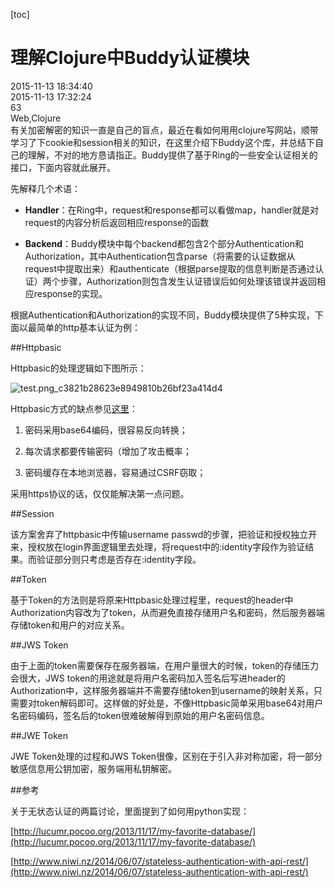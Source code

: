 [toc]
# 理解Clojure中Buddy认证模块
<div id="update-time">2015-11-13 18:34:40</div>
<div id="create-time">2015-11-13 17:32:24</div>
<div id="blog-id">63</div>
<div id="tags">Web,Clojure</div>
有关加密解密的知识一直是自己的盲点，最近在看如何用用clojure写网站，顺带学习了下cookie和session相关的知识，在这里介绍下Buddy这个库，并总结下自己的理解，不对的地方恳请指正。Buddy提供了基于Ring的一些安全认证相关的接口，下面内容就此展开。

先解释几个术语：

- **Handler**：在Ring中，request和response都可以看做map，handler就是对request的内容分析后返回相应response的函数

- **Backend**：Buddy模块中每个backend都包含2个部分Authentication和Authorization，其中Authentication包含parse（将需要的认证数据从request中提取出来）和authenticate（根据parse提取的信息判断是否通过认证）两个步骤，Authorization则包含发生认证错误后如何处理该错误并返回相应response的实现。


根据Authentication和Authorization的实现不同，Buddy模块提供了5种实现，下面以最简单的http基本认证为例：

##Httpbasic

Httpbasic的处理逻辑如下图所示：

![test.png_c3821b28623e8949810b26bf23a414d4](http://ontheroad.qiniudn.com/blog/resources/test.png_c3821b28623e8949810b26bf23a414d4/w660)

Httpbasic方式的缺点参见[这里](http://security.stackexchange.com/questions/67427/what-are-the-disadvantages-of-implementing-http-authentication-in-a-web-applicat)：

1. 密码采用base64编码，很容易反向转换；

2. 每次请求都要传输密码（增加了攻击概率；

3. 密码缓存在本地浏览器，容易通过CSRF窃取；

采用https协议的话，仅仅能解决第一点问题。

##Session

该方案舍弃了httpbasic中传输username passwd的步骤，把验证和授权独立开来，授权放在login界面逻辑里去处理，将request中的:identity字段作为验证结果。而验证部分则只考虑是否存在:identity字段。

##Token

基于Token的方法则是将原来Httpbasic处理过程里，request的header中Authorization内容改为了token，从而避免直接存储用户名和密码，然后服务器端存储token和用户的对应关系。

##JWS Token

由于上面的token需要保存在服务器端，在用户量很大的时候，token的存储压力会很大，JWS token的用途就是将用户名密码加入签名后写进header的Authorization中，这样服务器端并不需要存储token到username的映射关系，只需要对token解码即可。这样做的好处是，不像Httpbasic简单采用base64对用户名密码编码，签名后的token很难破解得到原始的用户名密码信息。

##JWE Token

JWE Token处理的过程和JWS Token很像，区别在于引入非对称加密，将一部分敏感信息用公钥加密，服务端用私钥解密。

##参考

关于无状态认证的两篇讨论，里面提到了如何用python实现：

[http://lucumr.pocoo.org/2013/11/17/my-favorite-database/](http://lucumr.pocoo.org/2013/11/17/my-favorite-database/)

[http://www.niwi.nz/2014/06/07/stateless-authentication-with-api-rest/](http://www.niwi.nz/2014/06/07/stateless-authentication-with-api-rest/)

